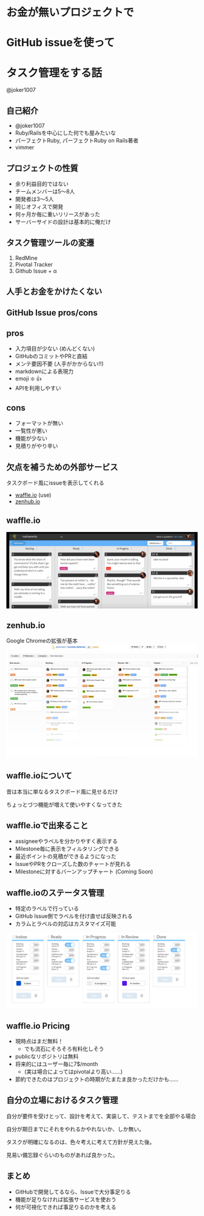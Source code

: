 # お金が無いプロジェクトで
# GitHub issueを使って
# タスク管理をする話

@joker1007



## 自己紹介
- @joker1007
- Ruby/Railsを中心にした何でも屋みたいな
- パーフェクトRuby, パーフェクトRuby on Rails著者
- vimmer



## プロジェクトの性質
- 余り利益目的ではない
- チームメンバーは5～8人
- 開発者は3～5人
- 同じオフィスで開発
- 何ヶ月か毎に重いリリースがあった
- サーバーサイドの設計は基本的に俺だけ



## タスク管理ツールの変遷
1. RedMine
2. Pivotal Tracker
3. Github Issue + α



## 人手とお金をかけたくない



## GitHub Issue pros/cons



## pros
- 入力項目が少ない (めんどくない)
- GitHubのコミットやPRと直結
- メンテ要因不要 (人手がかからない!!)
- markdownによる表現力
- emoji :sparkle: :+1:
- APIを利用しやすい



## cons
- フォーマットが無い
- 一覧性が悪い
- 機能が少ない
- 見積りがやり辛い



## 欠点を補うための外部サービス
タスクボード風にissueを表示してくれる

- [waffle.io](https://waffle.io) (use)
- [zenhub.io](https://www.zenhub.io/)



## waffle.io
![waffle](waffle.png)



## zenhub.io
Google Chromeの拡張が基本
![zenhub](zenhub.png)



## waffle.ioについて

昔は本当に単なるタスクボード風に見せるだけ

ちょっとづつ機能が増えて使いやすくなってきた



## waffle.ioで出来ること
- assigneeやラベルを分かりやすく表示する
- Milestone毎に表示をフィルタリングできる
- 最近ポイントの見積ができるようになった
- IssueやPRをクローズした数のチャートが見れる
- Milestoneに対するバーンアップチャート (Coming Soon)



## waffle.ioのステータス管理
- 特定のラベルで行っている
- GitHub Issue側でラベルを付け直せば反映される
- カラムとラベルの対応はカスタマイズ可能



![waffle_column](waffle_column.png)



## waffle.io Pricing
- 現時点はまだ無料！
  - でも流石にそろそろ有料化しそう
- publicなリポジトリは無料
- 将来的にはユーザー毎に7$/month
  - (実は場合によってはpivotalより高い……)
- 節約できたのはプロジェクトの時期がたまたま良かっただけかも……



## 自分の立場におけるタスク管理
自分が要件を受けとって、設計を考えて、実装して、テストまでを全部やる場合

自分が期日までにそれをやれるかやれないか、しか無い。

タスクが明確になるのは、色々考えに考えて方針が見えた後。

見易い備忘録ぐらいのものがあれば良かった。



## まとめ
- GitHubで開発してるなら、Issueで大分事足りる
- 機能が足りなければ拡張サービスを使おう
- 何が可視化できれば事足りるのかを考える

